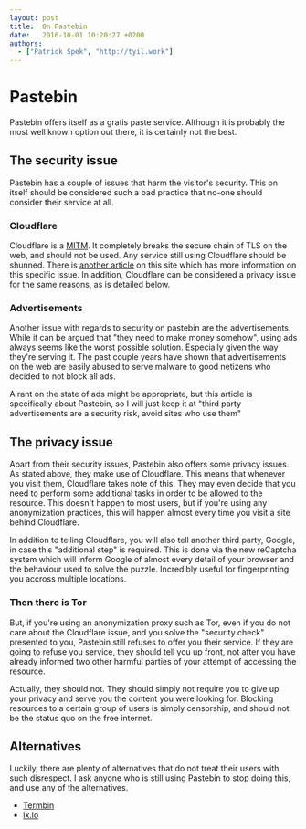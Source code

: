 ```yaml
---
layout: post
title:  On Pastebin
date:   2016-10-01 10:20:27 +0200
authors:
  - ["Patrick Spek", "http://tyil.work"]
---
```


# Pastebin
Pastebin offers itself as a gratis paste service. Although it is probably the
most well known option out there, it is certainly not the best.

## The security issue
Pastebin has a couple of issues that harm the visitor's security. This on
itself should be considered such a bad practice that no-one should consider
their service at all.

### Cloudflare
Cloudflare is a [MITM][mitm]. It completely breaks the secure chain of TLS on
the web, and should not be used. Any service still using Cloudflare should be
shunned.  There is [another article][cloudflare] on this site which has more
information on this specific issue. In addition, Cloudflare can be considered a
privacy issue for the same reasons, as is detailed below.

### Advertisements
Another issue with regards to security on pastebin are the advertisements.
While it can be argued that "they need to make money somehow", using ads always
seems like the worst possible solution. Especially given the way they're
serving it. The past couple years have shown that advertisements on the web are
easily abused to serve malware to good netizens who decided to not block all
ads.

A rant on the state of ads might be appropriate, but this article is
specifically about Pastebin, so I will just keep it at "third party
advertisements are a security risk, avoid sites who use them"

## The privacy issue
Apart from their security issues, Pastebin also offers some privacy issues. As
stated above, they make use of Cloudflare. This means that whenever you visit
them, Cloudflare takes note of this. They may even decide that you need to
perform some additional tasks in order to be allowed to the resource. This
doesn't happen to most users, but if you're using any anonymization practices,
this will happen almost every time you visit a site behind Cloudflare.

In addition to telling Cloudflare, you will also tell another third party,
Google, in case this "additional step" is required. This is done via the new
reCaptcha system which will inform Google of almost every detail of your
browser and the behaviour used to solve the puzzle. Incredibly useful for
fingerprinting you accross multiple locations.

### Then there is Tor
But, if you're using an anonymization proxy such as Tor, even if you do not
care about the Cloudflare issue, and you solve the "security check" presented
to you, Pastebin still refuses to offer you their service. If they are going to
refuse you service, they should tell you up front, not after you have already
informed two other harmful parties of your attempt of accessing the resource.

Actually, they should not. They should simply not require you to give up your
privacy and serve you the content you were looking for. Blocking resources to a
certain group of users is simply censorship, and should not be the status quo
on the free internet.

## Alternatives
Luckily, there are plenty of alternatives that do not treat their users with
such disrespect. I ask anyone who is still using Pastebin to stop doing this,
and use any of the alternatives.

* [Termbin][termbin]
* [ix.io][ix]

[cloudflare]: http://tyil.work/articles/cloudflare.html
[hastebin]: http://hastebin.com
[ix]: http://ix.io/
[mitm]: https://en.wikipedia.org/wiki/Man-in-the-middle_attack
[termbin]: http://termbin.com

